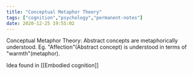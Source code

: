 ```yaml
---
title: "Conceptual Metaphor Theory"
tags: ["cognition","psychology","permanent-notes"]
date: 2020-12-25 19:55:02
---
```


Conceptual Metaphor Theory: Abstract concepts are metaphorically understood. Eg. "Affection"(Abstract concept) is understood in terms of "warmth"(metaphor).

Idea found in [[Embodied cognition]]
